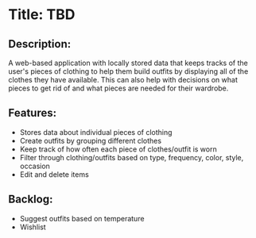 # Title: TBD

## Description:
A web-based application with locally stored data that keeps tracks of the user's pieces of clothing to help them build outfits by displaying all of the clothes they have available. This can also help with decisions on what pieces to get rid of and what pieces are needed for their wardrobe.

## Features:
- Stores data about individual pieces of clothing
- Create outfits by grouping different clothes
- Keep track of how often each piece of clothes/outfit is worn
- Filter through clothing/outfits based on type, frequency, color, style, occasion
- Edit and delete items

## Backlog:
- Suggest outfits based on temperature 
- Wishlist
